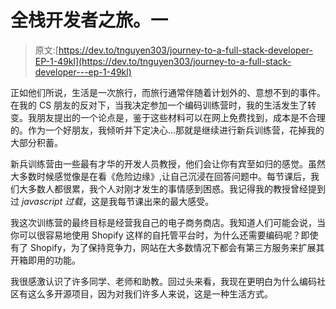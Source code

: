 # 全栈开发者之旅。一

> 原文:[https://dev.to/tnguyen303/journey-to-a-full-stack-developer-EP-1-49kl](https://dev.to/tnguyen303/journey-to-a-full-stack-developer---ep-1-49kl)

正如他们所说，生活是一次旅行，而旅行通常伴随着计划外的、意想不到的事件。在我的 CS 朋友的反对下，当我决定参加一个编码训练营时，我的生活发生了转变。我朋友提出的一个论点是，鉴于这些材料可以在网上免费找到，成本是不合理的。作为一个好朋友，我倾听并下定决心...那就是继续进行新兵训练营，花掉我的大部分积蓄。

新兵训练营由一些最有才华的开发人员教授，他们会让你有宾至如归的感觉。虽然大多数时候感觉像是在看《危险边缘》,让自己沉浸在回答问题中。每节课后，我们大多数人都很累，我个人对刚才发生的事情感到困惑。我记得我的教授曾经提到过 *javascript 过载*，这是我每节课出来的最大感受。

我这次训练营的最终目标是经营我自己的电子商务商店。我知道人们可能会说，当你可以很容易地使用 Shopify 这样的自托管平台时，为什么还需要编码呢？即使有了 Shopify，为了保持竞争力，网站在大多数情况下都会有第三方服务来扩展其开箱即用的功能。

我很感激认识了许多同学、老师和助教。回过头来看，我现在更明白为什么编码社区有这么多开源项目，因为对我们许多人来说，这是一种生活方式。